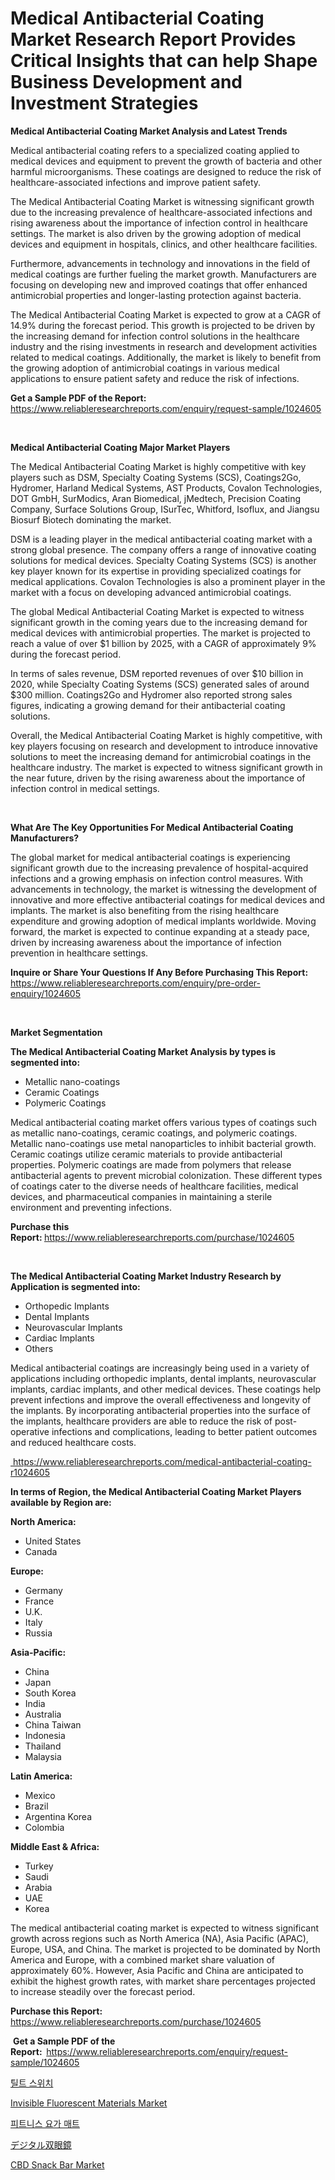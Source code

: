 <p><h1>Medical Antibacterial Coating Market Research Report Provides Critical Insights that can help Shape Business Development and Investment Strategies</h1></p><p><strong>Medical Antibacterial Coating Market Analysis and Latest Trends</strong></p>
<p><p>Medical antibacterial coating refers to a specialized coating applied to medical devices and equipment to prevent the growth of bacteria and other harmful microorganisms. These coatings are designed to reduce the risk of healthcare-associated infections and improve patient safety.</p><p>The Medical Antibacterial Coating Market is witnessing significant growth due to the increasing prevalence of healthcare-associated infections and rising awareness about the importance of infection control in healthcare settings. The market is also driven by the growing adoption of medical devices and equipment in hospitals, clinics, and other healthcare facilities.</p><p>Furthermore, advancements in technology and innovations in the field of medical coatings are further fueling the market growth. Manufacturers are focusing on developing new and improved coatings that offer enhanced antimicrobial properties and longer-lasting protection against bacteria.</p><p>The Medical Antibacterial Coating Market is expected to grow at a CAGR of 14.9% during the forecast period. This growth is projected to be driven by the increasing demand for infection control solutions in the healthcare industry and the rising investments in research and development activities related to medical coatings. Additionally, the market is likely to benefit from the growing adoption of antimicrobial coatings in various medical applications to ensure patient safety and reduce the risk of infections.</p></p>
<p><strong>Get a Sample PDF of the Report:&nbsp;</strong> <a href="https://www.reliableresearchreports.com/enquiry/request-sample/1024605">https://www.reliableresearchreports.com/enquiry/request-sample/1024605</a></p>
<p>&nbsp;</p>
<p><strong>Medical Antibacterial Coating Major Market Players</strong></p>
<p><p>The Medical Antibacterial Coating Market is highly competitive with key players such as DSM, Specialty Coating Systems (SCS), Coatings2Go, Hydromer, Harland Medical Systems, AST Products, Covalon Technologies, DOT GmbH, SurModics, Aran Biomedical, jMedtech, Precision Coating Company, Surface Solutions Group, ISurTec, Whitford, Isoflux, and Jiangsu Biosurf Biotech dominating the market.</p><p>DSM is a leading player in the medical antibacterial coating market with a strong global presence. The company offers a range of innovative coating solutions for medical devices. Specialty Coating Systems (SCS) is another key player known for its expertise in providing specialized coatings for medical applications. Covalon Technologies is also a prominent player in the market with a focus on developing advanced antimicrobial coatings.</p><p>The global Medical Antibacterial Coating Market is expected to witness significant growth in the coming years due to the increasing demand for medical devices with antimicrobial properties. The market is projected to reach a value of over $1 billion by 2025, with a CAGR of approximately 9% during the forecast period.</p><p>In terms of sales revenue, DSM reported revenues of over $10 billion in 2020, while Specialty Coating Systems (SCS) generated sales of around $300 million. Coatings2Go and Hydromer also reported strong sales figures, indicating a growing demand for their antibacterial coating solutions.</p><p>Overall, the Medical Antibacterial Coating Market is highly competitive, with key players focusing on research and development to introduce innovative solutions to meet the increasing demand for antimicrobial coatings in the healthcare industry. The market is expected to witness significant growth in the near future, driven by the rising awareness about the importance of infection control in medical settings.</p></p>
<p>&nbsp;</p>
<p><strong>What Are The Key Opportunities For Medical Antibacterial Coating Manufacturers?</strong></p>
<p><p>The global market for medical antibacterial coatings is experiencing significant growth due to the increasing prevalence of hospital-acquired infections and a growing emphasis on infection control measures. With advancements in technology, the market is witnessing the development of innovative and more effective antibacterial coatings for medical devices and implants. The market is also benefiting from the rising healthcare expenditure and growing adoption of medical implants worldwide. Moving forward, the market is expected to continue expanding at a steady pace, driven by increasing awareness about the importance of infection prevention in healthcare settings.</p></p>
<p><strong>Inquire or Share Your Questions If Any Before Purchasing This Report:</strong> <a href="https://www.reliableresearchreports.com/enquiry/pre-order-enquiry/1024605">https://www.reliableresearchreports.com/enquiry/pre-order-enquiry/1024605</a></p>
<p>&nbsp;</p>
<p><strong>Market Segmentation</strong></p>
<p><strong>The Medical Antibacterial Coating Market Analysis by types is segmented into:</strong></p>
<p><ul><li>Metallic nano-coatings</li><li>Ceramic Coatings</li><li>Polymeric Coatings</li></ul></p>
<p><p>Medical antibacterial coating market offers various types of coatings such as metallic nano-coatings, ceramic coatings, and polymeric coatings. Metallic nano-coatings use metal nanoparticles to inhibit bacterial growth. Ceramic coatings utilize ceramic materials to provide antibacterial properties. Polymeric coatings are made from polymers that release antibacterial agents to prevent microbial colonization. These different types of coatings cater to the diverse needs of healthcare facilities, medical devices, and pharmaceutical companies in maintaining a sterile environment and preventing infections.</p></p>
<p><strong>Purchase this Report:&nbsp;</strong><a href="https://www.reliableresearchreports.com/purchase/1024605">https://www.reliableresearchreports.com/purchase/1024605</a></p>
<p>&nbsp;</p>
<p><strong>The Medical Antibacterial Coating Market Industry Research by Application is segmented into:</strong></p>
<p><ul><li>Orthopedic Implants</li><li>Dental Implants</li><li>Neurovascular Implants</li><li>Cardiac Implants</li><li>Others</li></ul></p>
<p><p>Medical antibacterial coatings are increasingly being used in a variety of applications including orthopedic implants, dental implants, neurovascular implants, cardiac implants, and other medical devices. These coatings help prevent infections and improve the overall effectiveness and longevity of the implants. By incorporating antibacterial properties into the surface of the implants, healthcare providers are able to reduce the risk of post-operative infections and complications, leading to better patient outcomes and reduced healthcare costs.</p></p>
<p><a href="https://www.reliableresearchreports.com/medical-antibacterial-coating-r1024605">&nbsp;https://www.reliableresearchreports.com/medical-antibacterial-coating-r1024605</a></p>
<p><strong>In terms of Region, the Medical Antibacterial Coating Market Players available by Region are:</strong></p>
<p>
    <p> <strong> North America: </strong>
        <ul>
            <li>United States</li>
            <li>Canada</li>
        </ul>
        </p> 
    <p> <strong> Europe: </strong>
        <ul>
            <li>Germany</li>
            <li>France</li>
            <li>U.K.</li>
            <li>Italy</li>
            <li>Russia</li>
        </ul>
        </p> 
    <p> <strong> Asia-Pacific: </strong>
        <ul>
            <li>China</li>
            <li>Japan</li>
            <li>South Korea</li>
            <li>India</li>
            <li>Australia</li>
            <li>China Taiwan</li>
            <li>Indonesia</li>
            <li>Thailand</li>
            <li>Malaysia</li>
        </ul>
        </p> 
    <p> <strong> Latin America: </strong>
        <ul>
            <li>Mexico</li>
            <li>Brazil</li>
            <li>Argentina Korea</li>
            <li>Colombia</li>
        </ul>
        </p> 
    <p> <strong> Middle East & Africa: </strong>
        <ul>
            <li>Turkey</li>
            <li>Saudi</li>
            <li>Arabia</li>
            <li>UAE</li>
            <li>Korea</li>
        </ul>
    </p>
    </p>
<p><p>The medical antibacterial coating market is expected to witness significant growth across regions such as North America (NA), Asia Pacific (APAC), Europe, USA, and China. The market is projected to be dominated by North America and Europe, with a combined market share valuation of approximately 60%. However, Asia Pacific and China are anticipated to exhibit the highest growth rates, with market share percentages projected to increase steadily over the forecast period.</p></p>
<p><strong>Purchase this Report: </strong><a href="https://www.reliableresearchreports.com/purchase/1024605">https://www.reliableresearchreports.com/purchase/1024605</a></p>
<p>&nbsp;<strong>Get a Sample PDF of the Report:&nbsp;&nbsp;</strong><a href="https://www.reliableresearchreports.com/enquiry/request-sample/1024605">https://www.reliableresearchreports.com/enquiry/request-sample/1024605</a></p>
<p><strong></strong></p>
<p><p><a href="https://medium.com/@jackiefauhey9089475/%ED%8B%B8%ED%8A%B8-%EC%8A%A4%EC%9C%84%EC%B9%98-%EC%8B%9C%EC%9E%A5-%EC%8B%9C%EC%9E%A5-%EC%A0%90%EC%9C%A0%EC%9C%A8-%EC%8B%9C%EC%9E%A5-%EB%8F%99%ED%96%A5-%EB%B0%8F-%EB%AF%B8%EB%9E%98-%EC%84%B1%EC%9E%A5-%ED%83%90%EC%83%89-54f252555c91">틸트 스위치</a></p><p><a href="https://issuu.com/reportprime-2/docs/invisible-fluorescent-materials-market-size-2030.p">Invisible Fluorescent Materials Market</a></p><p><a href="https://github.com/iansanftyord09878/Market-Research-Report-List-1/blob/main/544017454852.md">피트니스 요가 매트</a></p><p><a href="https://github.com/cnnriuez22368/Market-Research-Report-List-2/blob/main/573416656560.md">デジタル双眼鏡</a></p><p><a href="https://www.linkedin.com/pulse/cbd-snack-bar-market-outlook-industry-overview-forecast-js10c">CBD Snack Bar Market</a></p></p>